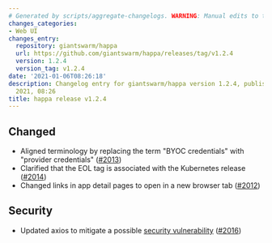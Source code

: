 ```yaml
---
# Generated by scripts/aggregate-changelogs. WARNING: Manual edits to this files will be overwritten.
changes_categories:
- Web UI
changes_entry:
  repository: giantswarm/happa
  url: https://github.com/giantswarm/happa/releases/tag/v1.2.4
  version: 1.2.4
  version_tag: v1.2.4
date: '2021-01-06T08:26:18'
description: Changelog entry for giantswarm/happa version 1.2.4, published on 06 January
  2021, 08:26
title: happa release v1.2.4
---
```


## Changed

- Aligned terminology by replacing the term "BYOC credentials" with "provider credentials" ([#2013](https://github.com/giantswarm/happa/pull/2013))
- Clarified that the EOL tag is associated with the Kubernetes release ([#2014](https://github.com/giantswarm/happa/pull/2014))
- Changed links in app detail pages to open in a new browser tab ([#2012](https://github.com/giantswarm/happa/pull/2012))

## Security

- Updated axios to mitigate a possible [security vulnerability](https://snyk.io/vuln/SNYK-JS-AXIOS-1038255) ([#2016](https://github.com/giantswarm/happa/pull/2016))
